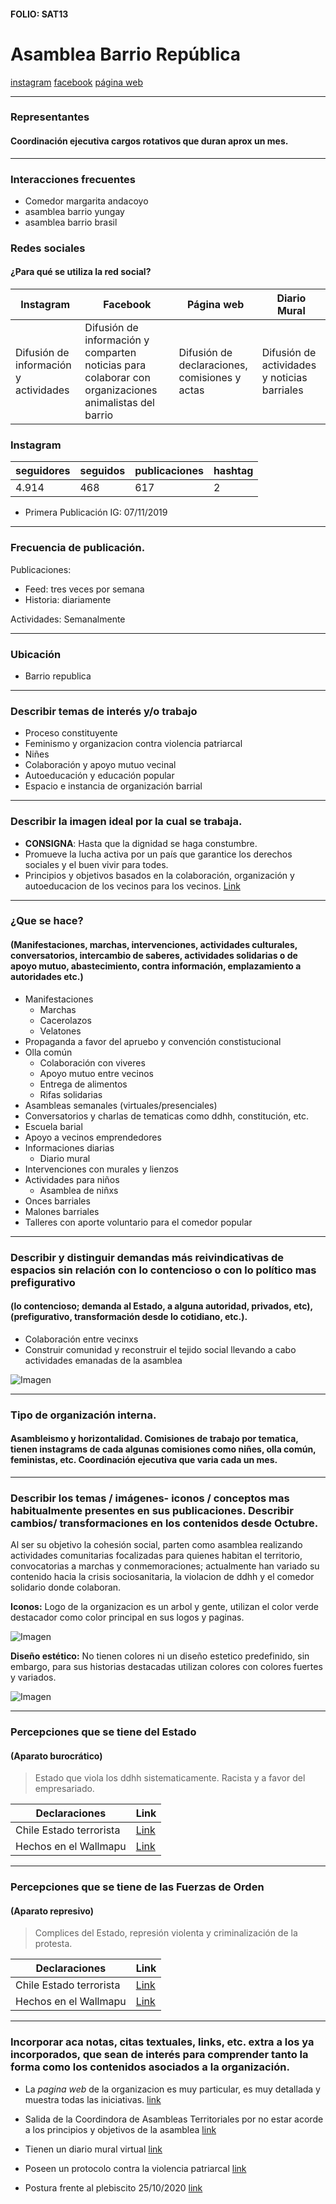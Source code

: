 #### FOLIO: SAT13
# Asamblea Barrio República

[instagram](https://www.instagram.com/barriorepublica.stgo/)
[facebook](https://www.facebook.com/barriorepublica.stgo)
[página web](https://linktr.ee/asambleabarriorepublica)

---

### Representantes
#### Coordinación ejecutiva cargos rotativos que duran aprox un mes.

---
### Interacciones frecuentes
* Comedor margarita andacoyo
* asamblea barrio yungay
* asamblea barrio brasil

### Redes sociales
#### ¿Para qué se utiliza la red social?
| Instagram | Facebook | Página web | Diario Mural 
|---|---|---|---|
|Difusión de información y actividades | Difusión de información y comparten noticias para colaborar con organizaciones animalistas del barrio | Difusión de declaraciones, comisiones y actas| Difusión de actividades y noticias barriales|

### **Instagram**
| seguidores | seguidos | publicaciones | hashtag 
|---|---|---|---|
|4.914|468|617| 2

* Primera Publicación IG: 07/11/2019

---
### Frecuencia de publicación.

Publicaciones: 
* Feed: tres veces por semana
* Historia: diariamente

Actividades: Semanalmente

---
### Ubicación
* Barrio republica

---
### Describir temas de interés y/o trabajo
* Proceso constituyente
* Feminismo y organizacion contra violencia patriarcal
* Niñes
* Colaboración y apoyo mutuo vecinal
* Autoeducación y educación popular
* Espacio e instancia de organización barrial

---
### Describir la imagen ideal por la cual se trabaja.
* **CONSIGNA**: Hasta que la dignidad se haga constumbre.
* Promueve la lucha activa por un país que garantice los derechos sociales y el buen
vivir para todes. 
* Principios y objetivos basados en la colaboración, organización y autoeducacion de los vecinos para los vecinos. [Link](https://drive.google.com/file/d/1Gpob2uynyHwhdc39nT4dZpg3fQrKWG8j/view)

---
### ¿Que se hace?
#### (Manifestaciones, marchas, intervenciones, actividades culturales, conversatorios, intercambio de saberes, actividades solidarias o de apoyo mutuo, abastecimiento, contra información, emplazamiento a autoridades etc.)
* Manifestaciones
    * Marchas
    * Cacerolazos
    * Velatones
* Propaganda a favor del apruebo y convención constistucional 
* Olla común
    * Colaboración con viveres
    * Apoyo mutuo entre vecinos
    * Entrega de alimentos
    * Rifas solidarias
* Asambleas semanales (virtuales/presenciales)
* Conversatorios y charlas de tematicas como ddhh, constitución, etc.
* Escuela barial
* Apoyo a vecinos emprendedores
* Informaciones diarias
    * Diario mural
* Intervenciones con murales y lienzos
* Actividades para niños
    * Asamblea de niñxs
* Onces barriales
* Malones barriales
* Talleres con aporte voluntario para el comedor popular


---
### Describir y distinguir demandas más reivindicativas de espacios sin relación con lo contencioso o con lo político mas prefigurativo
#### (lo contencioso; demanda al Estado, a alguna autoridad, privados, etc), (prefigurativo, transformación desde lo cotidiano, etc.).
* Colaboración entre vecinxs
* Construir comunidad y reconstruir el tejido social llevando a cabo actividades emanadas de la asamblea 

![Imagen](Imagen1SAT13.png)


---
### Tipo de organización interna.
#### Asambleismo y horizontalidad. Comisiones de trabajo por tematica, tienen instagrams de cada algunas comisiones como niñes, olla común, feministas, etc. Coordinación ejecutiva que varia cada un mes.

---
### Describir los temas / imágenes- iconos / conceptos mas habitualmente presentes en sus publicaciones. Describir cambios/ transformaciones en los contenidos desde Octubre.
Al ser su objetivo la cohesión social, parten como asamblea realizando actividades comunitarias focalizadas para quienes habitan el territorio, convocatorias a marchas y conmemoraciones; actualmente han variado su contenido hacia la crisis sociosanitaria, la violacion de ddhh y el comedor solidario donde colaboran.

**Iconos:**
Logo de la organizacion es un arbol y gente, utilizan el color verde destacador como color principal en sus logos y paginas.

![Imagen](Imagen2SAT13.png)

**Diseño estético:**
No tienen colores ni un diseño estetico predefinido, sin embargo, para sus historias destacadas utilizan colores con colores fuertes y variados. 

![Imagen](Imagen3SAT13.png)

---
### Percepciones que se tiene del Estado
#### (Aparato burocrático)
> Estado que viola los ddhh sistematicamente. Racista y a favor del empresariado.

| Declaraciones | Link | 
|---|---|
| Chile Estado terrorista | [Link](https://www.instagram.com/p/CD4AOqcJXTD/) |
| Hechos en el Wallmapu | [Link](https://www.instagram.com/p/CDcR2UTphak/) |


---
### Percepciones que se tiene de las Fuerzas de Orden
#### (Aparato represivo)
> Complices del Estado, represión violenta y criminalización de la protesta.

| Declaraciones | Link | 
|---|---|
| Chile Estado terrorista | [Link](https://www.instagram.com/p/CD4AOqcJXTD/) |
| Hechos en el Wallmapu | [Link](https://www.instagram.com/p/CDcR2UTphak/) |


---
### Incorporar aca notas, citas textuales, links, etc. extra a los ya incorporados, que sean de interés para comprender tanto la forma como los contenidos asociados a la organización.
* La *pagina web* de la organizacion es muy particular, es muy detallada y muestra todas las iniciativas. [link](https://linktr.ee/asambleabarriorepublica)
* Salida de la Coordindora de Asambleas Territoriales por no estar acorde a los principios y objetivos de la asamblea [link](https://drive.google.com/file/d/1XXmsrzzlKavZNg9oV8ABiPSs2BKa8QfV/view)
* Tienen un diario mural virtual [link](https://padlet.com/cnquinteros90/jzvl1e0r5ri5hcux)
* Poseen un protocolo contra la violencia patriarcal [link](https://drive.google.com/file/d/1jkKpSIwAc8CMNiDFFibtqQGUIbsFVTIt/view)

* Postura frente al plebiscito 25/10/2020 [link](https://www.flipsnack.com/aprendizajeip/declaraci-n-asamblea-autoconvocada-barrio-rep-blica.html)
